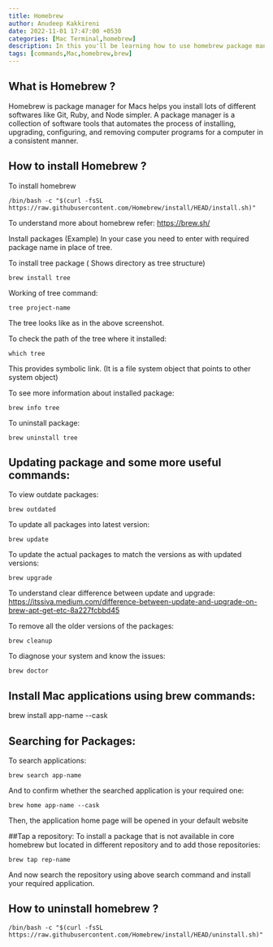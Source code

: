 ```yaml
---
title: Homebrew
author: Anudeep Kakkireni
date: 2022-11-01 17:47:00 +0530
categories: [Mac Terminal,homebrew]
description: In this you'll be learning how to use homebrew package manager.
tags: [commands,Mac,homebrew,brew]
---
```

## What is Homebrew ?
Homebrew is package manager for Macs helps you install lots of different softwares like Git, Ruby, and Node simpler. A package manager is a collection of software tools that automates the process of installing, upgrading, configuring, and removing computer programs for a computer in a consistent manner.

## How to install Homebrew ?
To install homebrew
```
/bin/bash -c "$(curl -fsSL https://raw.githubusercontent.com/Homebrew/install/HEAD/install.sh)"
```
To understand more about homebrew refer: https://brew.sh/

Install packages  (Example)
In your case you need to enter with required package name in place of tree.

To install tree package ( Shows directory as tree structure)
```
brew install tree
```

Working of tree command:
```
tree project-name
```

The tree looks like as in the above screenshot.

To check the path of the tree where it installed:
```
which tree
```


This provides symbolic link. (It is a file system object that points to other system object)

To see more information about installed package:
```
brew info tree
```

To uninstall package:
```
brew uninstall tree
```
## Updating package and some more useful commands:
To view outdate packages:
```
brew outdated
```

To update all packages into latest version:
```
brew update
```

To update the actual packages to match the versions as with updated versions:
```
brew upgrade
```

To understand clear difference between update and upgrade:
https://itssiva.medium.com/difference-between-update-and-upgrade-on-brew-apt-get-etc-8a227fcbbd45

To remove all the older versions of the packages:
```
brew cleanup
```

To diagnose your system and know the issues:
```
brew doctor
```
## Install Mac applications using brew commands:
brew install app-name --cask

## Searching for Packages:
To search applications:
```
brew search app-name
```
And to confirm whether the searched application is your required one:
```
brew home app-name --cask
```
Then, the application home page will be opened in your default website

##Tap a repository:
To install a package that is not available in core homebrew but located in different repository and to add those repositories:
```
brew tap rep-name
```
And now search the repository using above search command and install your required application.

## How to uninstall homebrew ?
```
/bin/bash -c "$(curl -fsSL https://raw.githubusercontent.com/Homebrew/install/HEAD/uninstall.sh)"
```